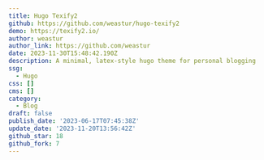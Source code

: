 ```yaml
---
title: Hugo Texify2
github: https://github.com/weastur/hugo-texify2
demo: https://texify2.io/
author: weastur
author_link: https://github.com/weastur
date: 2023-11-30T15:48:42.190Z
description: A minimal, latex-style hugo theme for personal blogging
ssg:
  - Hugo
css: []
cms: []
category:
  - Blog
draft: false
publish_date: '2023-06-17T07:45:38Z'
update_date: '2023-11-20T13:56:42Z'
github_star: 18
github_fork: 7
---
```

